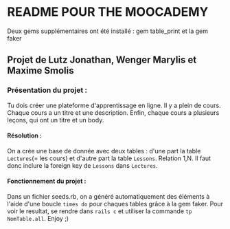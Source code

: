 # README POUR THE MOOCADEMY 

Deux gems supplémentaires ont été installé : gem table_print et la gem faker

## Projet de Lutz Jonathan, Wenger Marylis et Maxime Smolis


### Présentation du projet :

Tu dois créer une plateforme d'apprentissage en ligne. Il y a plein de cours. Chaque cours a un titre et une description. Enfin, chaque cours a plusieurs leçons, qui ont un titre et un body.


#### Résolution :

On a crée une base de donnée avec deux tables : d'une part la table `Lectures`(= les cours) et d'autre part la table `Lessons`. Relation 1,N. 
Il faut donc inclure la foreign key de `Lessons` dans `Lectures`.


#### Fonctionnement du projet :

Dans un fichier seeds.rb, on a généré automatiquement des éléments à l'aide d'une boucle `times do` pour chaques tables grâce à la gem faker. Pour voir le resultat, se rendre dans `rails c` et utiliser la commande `tp NomTable.all`. Enjoy ;) 
